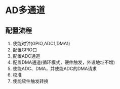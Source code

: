 # AD多通道
## 配置流程
1. 使能时钟(GPIO,ADC1,DMA1)
2. 配置GPIO口
3. 配置ADC通道
4. 配置DMA通道(循环模式，硬件触发，外设地址不增)
5. 使能ADC、DMA，并使能ADC的DMA请求
6. 校准
7. 使能软件触发转换

